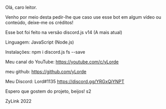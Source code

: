 Olá, caro leitor.

Venho por meio desta pedir-lhe que caso use esse bot em algum vídeo ou conteúdo, deixe-me os créditos!

Esse bot foi feito na versão discord.js v14 (A mais atual)

Linguagem: JavaScript (Node.js)

Instalações:
npm i discord.js fs --save

Meu canal do YouTube:
https://youtube.com/c/yLorde

meu github:
https://github.com/yLorde

Meu Discord:
Lord#1135
https://discord.gg/YRGxQjYNPT

Espero que gostem do projeto, beijos! s2

ZyLink 2022